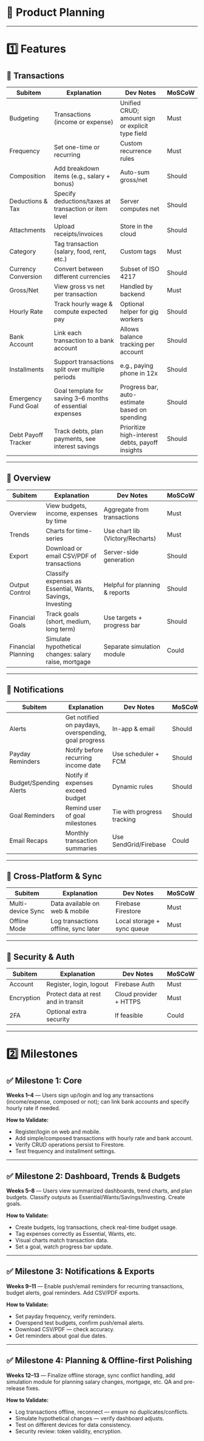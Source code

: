 # 📌 **Product Planning**

---

# 1️⃣ Features

## 📂 **Transactions**

| Subitem             | Explanation                                               | Dev Notes                                        | MoSCoW |
| ------------------- | --------------------------------------------------------- | ------------------------------------------------ | ------ |
| Budgeting           | Transactions (income or expense)                          | Unified CRUD; amount sign or explicit type field | Must   |
| Frequency           | Set one-time or recurring                                 | Custom recurrence rules                          | Must   |
| Composition         | Add breakdown items (e.g., salary + bonus)                | Auto-sum gross/net                               | Should |
| Deductions & Tax    | Specify deductions/taxes at transaction or item level     | Server computes net                              | Should |
| Attachments         | Upload receipts/invoices                                  | Store in the cloud                               | Should |
| Category            | Tag transaction (salary, food, rent, etc.)                | Custom tags                                      | Must   |
| Currency Conversion | Convert between different currencies                      | Subset of ISO 4217                               | Should |
| Gross/Net           | View gross vs net per transaction                         | Handled by backend                               | Must   |
| Hourly Rate         | Track hourly wage & compute expected pay                  | Optional helper for gig workers                  | Should |
| Bank Account        | Link each transaction to a bank account                   | Allows balance tracking per account              | Should |
| Installments        | Support transactions split over multiple periods          | e.g., paying phone in 12x                        | Should |
| Emergency Fund Goal | Goal template for saving 3–6 months of essential expenses | Progress bar, auto-estimate based on spending    | Should |
| Debt Payoff Tracker | Track debts, plan payments, see interest savings          | Prioritize high-interest debts, payoff insights  | Should |

---

## 📂 **Overview**

| Subitem            | Explanation                                               | Dev Notes                        | MoSCoW |
| ------------------ | --------------------------------------------------------- | -------------------------------- | ------ |
| Overview           | View budgets, income, expenses by time                    | Aggregate from transactions      | Must   |
| Trends             | Charts for time-series                                    | Use chart lib (Victory/Recharts) | Must   |
| Export             | Download or email CSV/PDF of transactions                 | Server-side generation           | Should |
| Output Control     | Classify expenses as Essential, Wants, Savings, Investing | Helpful for planning & reports   | Should |
| Financial Goals    | Track goals (short, medium, long term)                    | Use targets + progress bar       | Should |
| Financial Planning | Simulate hypothetical changes: salary raise, mortgage     | Separate simulation module       | Could  |

---

## 📂 **Notifications**

| Subitem                | Explanation                                          | Dev Notes                  | MoSCoW |
| ---------------------- | ---------------------------------------------------- | -------------------------- | ------ |
| Alerts                 | Get notified on paydays, overspending, goal progress | In-app & email             | Should |
| Payday Reminders       | Notify before recurring income date                  | Use scheduler + FCM        | Should |
| Budget/Spending Alerts | Notify if expenses exceed budget                     | Dynamic rules              | Should |
| Goal Reminders         | Remind user of goal milestones                       | Tie with progress tracking | Should |
| Email Recaps           | Monthly transaction summaries                        | Use SendGrid/Firebase      | Could  |

---

## 📂 **Cross-Platform & Sync**

| Subitem           | Explanation                          | Dev Notes                  | MoSCoW |
| ----------------- | ------------------------------------ | -------------------------- | ------ |
| Multi-device Sync | Data available on web & mobile       | Firebase Firestore         | Must   |
| Offline Mode      | Log transactions offline, sync later | Local storage + sync queue | Must   |

---

## 📂 **Security & Auth**

| Subitem    | Explanation                         | Dev Notes              | MoSCoW |
| ---------- | ----------------------------------- | ---------------------- | ------ |
| Account    | Register, login, logout             | Firebase Auth          | Must   |
| Encryption | Protect data at rest and in transit | Cloud provider + HTTPS | Must   |
| 2FA        | Optional extra security             | If feasible            | Could  |

---

# 2️⃣ Milestones

## ✅ **Milestone 1: Core**

**Weeks 1–4** — Users sign up/login and log any transactions (income/expense,
composed or not); can link bank accounts and specify hourly rate if needed.

**How to Validate:**

- Register/login on web and mobile.
- Add simple/composed transactions with hourly rate and bank account.
- Verify CRUD operations persist to Firestore.
- Test frequency and installment settings.

---

## ✅ **Milestone 2: Dashboard, Trends & Budgets**

**Weeks 5–8** — Users view summarized dashboards, trend charts, and plan
budgets. Classify outputs as Essential/Wants/Savings/Investing. Create goals.

**How to Validate:**

- Create budgets, log transactions, check real-time budget usage.
- Tag expenses correctly as Essential, Wants, etc.
- Visual charts match transaction data.
- Set a goal, watch progress bar update.

---

## ✅ **Milestone 3: Notifications & Exports**

**Weeks 9–11** — Enable push/email reminders for recurring transactions, budget
alerts, goal reminders. Add CSV/PDF exports.

**How to Validate:**

- Set payday frequency, verify reminders.
- Overspend test budgets, confirm push/email alerts.
- Download CSV/PDF — check accuracy.
- Get reminders about goal due dates.

---

## ✅ **Milestone 4: Planning & Offline-first Polishing**

**Weeks 12–13** — Finalize offline storage, sync conflict handling, add
simulation module for planning salary changes, mortgage, etc. QA and pre-release
fixes.

**How to Validate:**

- Log transactions offline, reconnect — ensure no duplicates/conflicts.
- Simulate hypothetical changes — verify dashboard adjusts.
- Test on different devices for data consistency.
- Security review: token validity, encryption.
